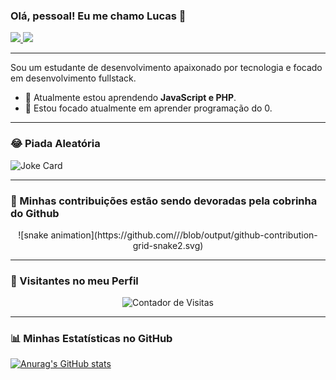 ### Olá, pessoal! Eu me chamo Lucas 👋

<p align="left">
  <a href="https://www.linkedin.com/in/lucas-b-carvalho" target="_blank">
    <img src="https://img.shields.io/badge/LinkedIn-0077B5?style=for-the-badge&logo=linkedin&logoColor=white" />
  </a>
  <a href="mailto:contatolucascarvalho.ti@gmail.com">
    <img src="https://img.shields.io/badge/Email-D14836?style=for-the-badge&logo=gmail&logoColor=white" />
  </a>
</p>

---

Sou um estudante de desenvolvimento apaixonado por tecnologia e focado em desenvolvimento fullstack.

- 🌱 Atualmente estou aprendendo **JavaScript e PHP**.
- 🔭 Estou focado atualmente em aprender programação do 0.

---

### 😂 Piada Aleatória

![Joke Card](https://readme-jokes.vercel.app/api)

---
### 🐍 Minhas contribuições estão sendo devoradas pela cobrinha do Github

<p align="center">
  ![snake animation](https://github.com/<seu user name>/<seu user name>/blob/output/github-contribution-grid-snake2.svg)
</p>

---
### 👀 Visitantes no meu Perfil

<p align="center">
  <img src="https://profile-counter.glitch.me/LucasKrv/count.svg" alt="Contador de Visitas">
</p>

---
### 📊 Minhas Estatísticas no GitHub

[![Anurag's GitHub stats](https://github-readme-stats.vercel.app/api?username=LucasKrv&show_icons=true&theme=dracula)](https://github.com/anuraghazra/github-readme-stats)
